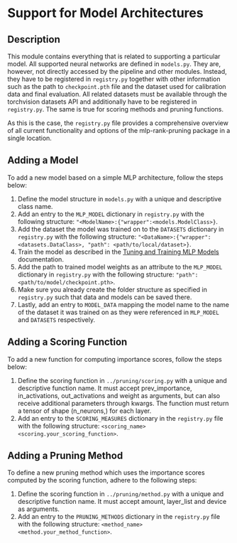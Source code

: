 # Support for Model Architectures

## Description 

This module contains everything that is related to supporting a particular model. 
All supported neural networks are defined in `models.py`. They are, however, not directly accessed by the pipeline and other modules. 
Instead, they have to be registered in `registry.py` together with other information such as the path to `checkpoint.pth` file and the dataset used for calibration data and final evaluation. 
All related datasets must be available through the torchvision datasets API and additionally have to be registered in `registry.py`.
The same is true for scoring methods and pruning functions. 

As this is the case, the `registry.py` file provides a comprehensive overview of all current functionality and options of the mlp-rank-pruning package in a single location. 

## Adding a Model

To add a new model based on a simple MLP architecture, follow the steps below:

1. Define the model structure in `models.py` with a unique and descriptive class name.
2. Add an entry to the `MLP_MODEL` dictionary in `registry.py` with the following structure: `"<ModelName>:{"wrapper":<models.ModelClass>}`.
3. Add the dataset the model was trained on to the `DATASETS` dictionary in  `registry.py` with the following structure: `"<DataName>:{"wrapper":<datasets.DataClass>, "path": <path/to/local/dataset>}`.
4. Train the model as described in the [Tuning and Training MLP Models](https://gitlab.aws.dev/adavidho/mlp-rank-pruning/-/blob/main/training/README.md?ref_type=heads) documentation.
5. Add the path to trained model weights as an attribute to the `MLP_MODEL` dictionary in `registry.py` with the following structure: `"path": <path/to/model/checkpoint.pth>`.
6. Make sure you already create the folder structure as specified in `registry.py` such that data and models can be saved there.
7. Lastly, add an entry to `MODEL_DATA` mapping the model name to the name of the dataset it was trained on as they were referenced in `MLP_MODEL` and `DATASETS` respectively.

## Adding a Scoring Function

To add a new function for computing importance scores, follow the steps below:

1. Define the scoring function in `../pruning/scoring.py` with a unique and descriptive function name. It must accept prev_importance, in_activations, out_activations and weight as arguments, but can also receive additional parameters through kwargs. The function must return a tensor of shape (n_neurons,) for each layer.
2. Add an entry to the `SCORING_MEASURES` dictionary in the `registry.py` file with the following structure: `<scoring_name><scoring.your_scoring_function>`.

## Adding a Pruning Method

To define a new pruning method which uses the importance scores computed by the scoring function, adhere to the following steps:

1. Define the scoring function in `../pruning/method.py` with a unique and descriptive function name. It must accept amount, layer_list and device as arguments.
2. Add an entry to the `PRUNING_METHODS` dictionary in the `registry.py` file with the following structure: `<method_name><method.your_method_function>`.
